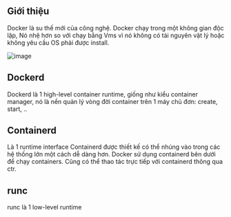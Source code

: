 ## Giới thiệu
Docker là su thế mới của công nghệ. Docker chạy trong một không gian độc lập, Nó nhệ hơn so với chạy bằng Vms vì nó không có tài nguyên vật lý hoặc không yêu cầu OS phải được install.

![image](https://user-images.githubusercontent.com/72189639/228713851-dd02383c-3413-43cc-9c82-06b9f2a460aa.png)


## Dockerd
Dockerd là 1 high-level container runtime, giống như kiểu container manager, nó là nền quản lý vòng đời container trên 1 máy chủ đơn: create, start, ..

## Containerd
Là 1 runtime interface
Containerd được thiết kế có thể nhúng vào trong các hệ thống lớn một cách dễ dàng hơn. Docker sử dụng containerd bên dưới để chạy containers.
Cũng có thể thao tác trực tiếp với containerd thông qua ctr.

## runc
runc là 1 low-level runtime
